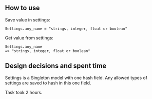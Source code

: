 ## How to use
Save value in settings:
    
    Settings.any_name = "strings, integer, float or boolean"
    
Get value from settings:

    Settings.any_name
    => "strings, integer, float or boolean"
    
## Design decisions and spent time
Settings is a Singleton model with one hash field. Any allowed types of settings are saved to hash in this one field.

Task took 2 hours. 